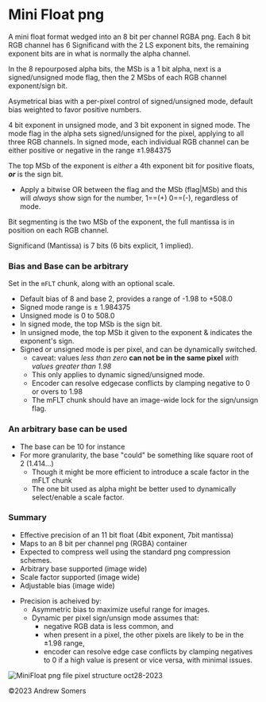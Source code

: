 # Mini Float png

A mini float format wedged into an 8 bit per channel RGBA png. Each 8
bit RGB channel has 6 Significand with the 2 LS exponent bits, the
remaining exponent bits are in what is normally the alpha channel.

In the 8 repourposed alpha bits, the MSb is a 1 bit alpha, next is a
signed/unsigned mode flag, then the 2 MSbs of each RGB channel
exponent/sign bit.

Asymetrical bias with a per-pixel control of signed/unsigned mode,
default bias weighted to favor positive numbers.

4 bit exponent in unsigned mode, and 3 bit exponent in signed mode. The
mode flag in the alpha sets signed/unsigned for the pixel, applying to
all three RGB channels. In signed mode, each individual RGB channel can
be either positive or negative in the range ±1.984375

The top MSb of the exponent is *either* a 4th exponent bit for positive
floats, ***or*** is the sign bit.

-   Apply a bitwise OR between the flag and the MSb (flag\|MSb) and this
    will *always* show sign for the number, 1==(+) 0==(-), regardless of
    mode.

Bit segmenting is the two MSb of the exponent, the full mantissa is in
position on each RGB channel.

Significand (Mantissa) is 7 bits (6 bits explicit, 1 implied).

### Bias and Base can be arbitrary
Set in the `mFLT` chunk, along with an optional scale.

-   Default bias of 8 and base 2, provides a range of -1.98 to +508.0
-   Signed mode range is ± 1.984375
-   Unsigned mode is 0 to 508.0
-   In signed mode, the top MSb is the sign bit.
-   In unsigned mode, the top MSb it given to the exponent & indicates
    the exponent's sign.
-   Signed or unsigned mode is per pixel, and can be dynamically
    switched.
    -   caveat: values *less than zero* **can not be in the same pixel**
        *with values greater than 1.98*
    -   This only applies to dynamic signed/unsigned mode.
    -   Encoder can resolve edgecase conflicts by clamping negative to 0
        or overs to 1.98
    -   The mFLT chunk should have an image-wide lock for the
        sign/unsign flag.

### An arbitrary base can be used

-   The base can be 10 for instance
-   For more granularity, the base "could" be something like square root
    of 2 (1.414...)
    -   Though it might be more efficient to introduce a scale factor in
        the mFLT chunk
    -   The one bit used as alpha might be better used to dynamically
        select/enable a scale factor.

### Summary

-   Effective precision of an 11 bit float (4bit exponent, 7bit
    mantissa)
-   Maps to an 8 bit per channel png (RGBA) container
-   Expected to compress well using the standard png compression
    schemes.
-   Arbitrary base supported (image wide)
-   Scale factor supported (image wide)
-   Adjustable bias (image wide)

<!-- -->

-   Precision is acheived by:
    -   Asymmetric bias to maximize useful range for images.
    -   Dynamic per pixel sign/unsign mode assumes that:
        -   negative RGB data is less common, and
        -   when present in a pixel, the other pixels are likely to be
            in the ±1.98 range,
        -   encoder can resolve edge case conflicts by clamping
            negatives to 0 if a high value is present or vice versa,
            with minimal issues.

![MiniFloat png file pixel structure oct28-2023](https://github.com/Myndex/10bit-png/assets/42009457/c5f01d7b-3944-4a4e-8e1c-6c702e1e9380)


©2023 Andrew Somers
